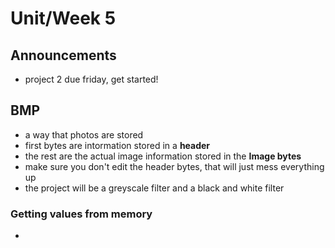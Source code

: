 # Unit/Week 5
## Announcements
- project 2 due friday, get started!

## BMP
- a way that photos are stored
- first bytes are intormation stored in a **header**
- the rest are the actual image information stored in the **Image bytes**
- make sure you don't edit the header bytes, that will just mess everything up
- the project will be a greyscale filter and a black and white filter

### Getting values from memory
- 
